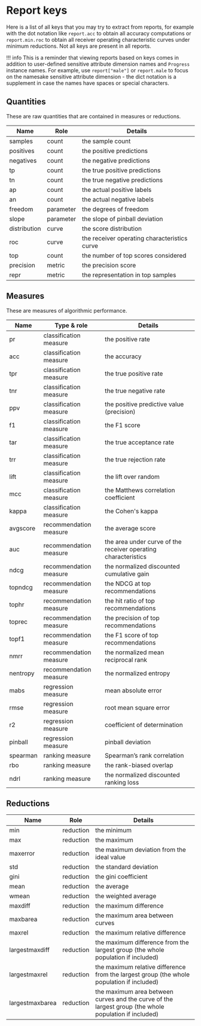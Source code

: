 # Report keys

Here is a list of all keys that you may try to extract from reports,
for example with the dot notation like `report.acc` to obtain
all accuracy computations or `report.min.roc` to obtain all receiver operating
characteristic curves under minimum reductions. Not all keys are present in all reports.

!!! info
    This is a reminder that
    viewing reports based on keys comes in addition to user-defined sensitive attribute dimension names and 
    `Progress` instance names. For example, use `report["male"]` or `report.male` to
    focus on the namesake sensitive attribute dimension - the dict notation is a supplement
    in case the names have spaces or special characters.

## Quantities

These are raw quantities that are contained in measures or reductions.

| Name          | Role       | Details                                                |
|---------------|------------|--------------------------------------------------------|
| samples       | count      | the sample count                                       |
| positives     | count      | the positive predictions                               |
| negatives     | count      | the negative predictions                               |
| tp            | count      | the true positive predictions                          |
| tn            | count      | the true negative predictions                          |
| ap            | count      | the actual positive labels                             |
| an            | count      | the actual negative labels                             |
| freedom       | parameter  | the degrees of freedom                                 |
| slope         | parameter  | the slope of pinball deviation                         |
| distribution  | curve      | the score distribution                                 |
| roc           | curve      | the receiver operating characteristics curve           |
| top           | count      | the number of top scores considered                    |
| precision     | metric     | the precision score                                    |
| repr          | metric     | the representation in top samples                      |


## Measures

These are measures of algorithmic performance.

| Name     | Type & role            | Details                                                        |
|----------|------------------------|----------------------------------------------------------------|
| pr       | classification measure | the positive rate                                              |
| acc      | classification measure | the accuracy                                                   |
| tpr      | classification measure | the true positive rate                                         |
| tnr      | classification measure | the true negative rate                                         |
| ppv      | classification measure | the positive predictive value (precision)                      |
| f1       | classification measure | the F1 score                                                   |
| tar      | classification measure | the true acceptance rate                                       |
| trr      | classification measure | the true rejection rate                                        |
| lift     | classification measure | the lift over random                                           |
| mcc      | classification measure | the Matthews correlation coefficient                           |
| kappa    | classification measure | the Cohen's kappa                                              |
| avgscore | recommendation measure | the average score                                              |
| auc      | recommendation measure | the area under curve of the receiver operating characteristics |
| ndcg     | recommendation measure | the normalized discounted cumulative gain                      |
| topndcg  | recommendation measure | the NDCG at top recommendations                                |
| tophr    | recommendation measure | the hit ratio of top recommendations                           |
| toprec   | recommendation measure | the precision of top recommendations                           |
| topf1    | recommendation measure | the F1 score of top recommendations                            |
| nmrr     | recommendation measure | the normalized mean reciprocal rank                            |
| nentropy | recommendation measure | the normalized entropy                                         |
| mabs     | regression measure     | mean absolute error                                            |
| rmse     | regression measure     | root mean square error                                         |
| r2       | regression measure     | coefficient of determination                                   |
| pinball  | regression measure     | pinball deviation                                              |
| spearman | ranking measure        | Spearman’s rank correlation                                    |
| rbo      | ranking measure        | the rank-biased overlap                                        |
| ndrl     | ranking measure        | the normalized discounted ranking loss                         |


## Reductions

| Name             | Role       | Details                                                                                               |
|------------------|------------|-------------------------------------------------------------------------------------------------------|
| min              | reduction  | the minimum                                                                                           |
| max              | reduction  | the maximum                                                                                           |
| maxerror         | reduction  | the maximum deviation from the ideal value                                                            |
| std              | reduction  | the standard deviation                                                                                |
| gini             | reduction  | the gini coefficient                                                                                  |
| mean             | reduction  | the average                                                                                           |
| wmean            | reduction  | the weighted average                                                                                  |
| maxdiff          | reduction  | the maximum difference                                                                                |
| maxbarea         | reduction  | the maximum area between curves                                                                       |
| maxrel           | reduction  | the maximum relative difference                                                                       |
| largestmaxdiff   | reduction  | the maximum difference from the largest group (the whole population if included)                      |
| largestmaxrel    | reduction  | the maximum relative difference from the largest group (the whole population if included)             |
| largestmaxbarea  | reduction  | the maximum area between curves and the curve of the largest group (the whole population if included) |

